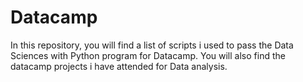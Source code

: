 # Datacamp
In this repository, you will find a list of scripts i used to pass the Data Sciences with Python program for Datacamp.
You will also find the datacamp projects i have attended for Data analysis.

